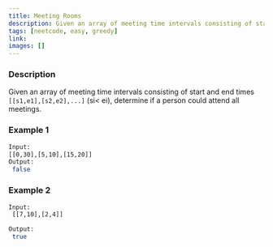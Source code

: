 ```yaml
---
title: Meeting Rooms
description: Given an array of meeting time intervals consisting of start and end times[[s1,e1],[s2,e2],...](si< ei), determine if a person could attend all meetings.
tags: [neetcode, easy, greedy]
link: 
images: []
---
```


### Description

Given an array of meeting time intervals consisting of start and end times `[[s1,e1],[s2,e2],...]` (si< ei), determine if a person could attend all meetings.

### Example 1

```bash
Input:
[[0,30],[5,10],[15,20]]
Output:
 false
```

### Example 2

```bash
Input:
 [[7,10],[2,4]]

Output:
 true
```
